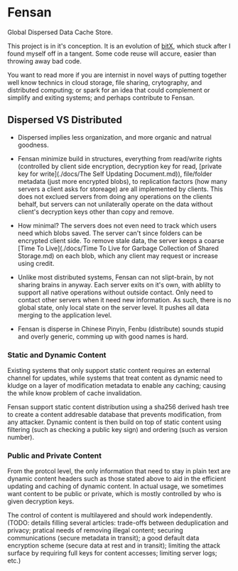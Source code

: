 Fensan
======

Global Dispersed Data Cache Store.

This project is in it's conception. It is an evolution of [bitX](https://github.com/xiegeo/bitX), which stuck after I found myself off in a tangent. Some code reuse will accure, easier than throwing away bad code.

You want to read more if you are internist in novel ways of putting together well know technics in cloud storage, file sharing, crytography, and distributed computing; or spark for an idea that could complement or simplify and exiting systems; and perhaps contribute to Fensan.

Dispersed VS Distributed
----

- Dispersed implies less organization, and more organic and natrual goodness.

- Fensan minimize build in structures, everything from read/write rights (controlled by client side encryption, decryption key for read, [private key for write](./docs/The Self Updating Document.md)), file/folder metadata (just more encrypted blobs), to replication factors (how many servers a client asks for storeage) are all implemented by clients. This does not exclued servers from doing any operations on the clients behalf, but servers can not unilaterally operate on the data without client's decryption keys other than copy and remove.

- How minimal? The servers does not even need to track which users need which blobs saved. The server can't since folders can be encrypted client side. To remove stale data, the server keeps a coarse [Time To Live](./docs/Time To Live for Garbage Collection of Shared Storage.md) on each blob, which any client may request or increase using credit. 

- Unlike most distributed systems, Fensan can not slipt-brain, by not sharing brains in anyway. Each server exits on it's own, with ablilty to support all native operations without outside contact. Only need to contact other servers when it need new information. As such, there is no global state, only local state on the server level. It pushes all data merging to the application level. 

- Fensan is disperse in Chinese Pinyin, Fenbu (distribute) sounds stupid and overly generic, comming up with good names is hard.

### Static and Dynamic Content

Existing systems that only support static content requires an external channel for updates, while systems that treat content as dynamic need to kludge on a layer of modification metadata to enable any caching; causing the while know problem of cache invalidation.

Fensan support static content distribution using a sha256 derived hash tree to create a content addresable database that prevents modification, from any attacker. Dynamic content is then build on top of static content using filtering (such as checking a public key sign) and ordering (such as version number).

### Public and Private Content

From the protcol level, the only information that need to stay in plain text are dynamic content headers such as those stated above to aid in the efficient updating and caching of dynamic content. In actual usage, we sometimes want content to be public or private, which is mostly controlled by who is given decryption keys.

The control of content is multilayered and should work independently. (TODO: details filling several articles: trade-offs between deduplication and privacy; pratical needs of removing illegal content; securing communications (secure metadata in transit); a good default data encryption scheme (secure data at rest and in transit); limiting the attack surface by requiring full keys for content accesses; limiting server logs; etc.) 



